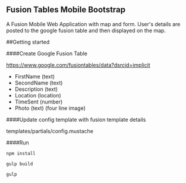 ## Fusion Tables Mobile Bootstrap


A Fusion Mobile Web Application with map and form. User's details are posted to the google fusion table and then displayed on the map.


##Getting started

####Create Google Fusion Table

https://www.google.com/fusiontables/data?dsrcid=implicit

- FirstName (text)
- SecondName (text)
- Description (text)
- Location (location)
- TimeSent (number)
- Photo (text) (four line image)


####Update config template with fusion template details

templates/partials/config.mustache

####Run

`npm install`

`gulp build`

`gulp`

